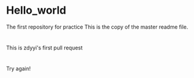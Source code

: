 # Hello_world
The first repository for practice
This is the copy of the master readme file.
#
This is zdyyi's first pull request
#
Try again!
